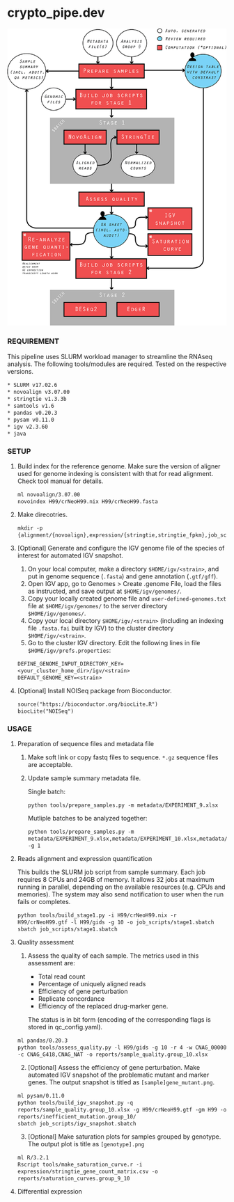 # crypto_pipe.dev

![pipeline](pipeline_illustration.png)

### REQUIREMENT

This pipeline uses SLURM workload manager to streamline the RNAseq analysis. The following tools/modules are required. Tested on the respective versions. 
	
	* SLURM v17.02.6
	* novoalign v3.07.00
	* stringtie v1.3.3b  
	* samtools v1.6
	* pandas v0.20.3
	* pysam v0.11.0
	* igv v2.3.60
	* java

### SETUP
	
1. Build index for the reference genome. Make sure the version of aligner used for genome indexing is consistent with that for read alignment. Check tool manual for details.
	
	```
	ml novoalign/3.07.00
	novoindex H99/crNeoH99.nix H99/crNeoH99.fasta 
	```

2. Make direcotries. 

	```
	mkdir -p {alignment/{novoalign},expression/{stringtie,stringtie_fpkm},job_scripts,log,reports,sequence}
	```

3. [Optional] Generate and configure the IGV genome file of the species of interest for automated IGV snapshot. 

	1. On your local computer, make a directory `$HOME/igv/<strain>`, and put in genome sequence (`.fasta`) and gene annotation (`.gtf/gff`).
	2. Open IGV app, go to Genomes > Create .genome File, load the files as instructed, and save output at `$HOME/igv/genomes/`.
	3. Copy your locally created genome file and `user-defined-genomes.txt` file at `$HOME/igv/genomes/` to the server directory `$HOME/igv/genomes/`. 
	4. Copy your local directory `$HOME/igv/<strain>` (including an indexing file `.fasta.fai` built by IGV) to the cluster directory `$HOME/igv/<strain>`.
	5. Go to the cluster IGV directory. Edit the following lines in file `$HOME/igv/prefs.properties`:

	```
	DEFINE_GENOME_INPUT_DIRECTORY_KEY=<your_cluster_home_dir>/igv/<strain>
	DEFAULT_GENOME_KEY=<strain>
	```

4. [Optional] Install NOISeq package from Bioconductor.

	```
	source("https://bioconductor.org/biocLite.R")
	biocLite("NOISeq")
	```

### USAGE

1. Preparation of sequence files and metadata file 
	
	1. Make soft link or copy fastq files to sequence. `*.gz` sequence files are acceptable.
	2. Update sample summary metadata file.

		Single batch:
		```
		python tools/prepare_samples.py -m metadata/EXPERIMENT_9.xlsx
		```

		Mutliple batches to be analyzed together:
		```
		python tools/prepare_samples.py -m metadata/EXPERIMENT_9.xlsx,metadata/EXPERIMENT_10.xlsx,metadata/EXPERIMENT_11.xlsx -g 1
		```

2. Reads alignment and expression quantification
	
	This builds the SLURM job script from sample summary. Each job requires 8 CPUs and 24GB of memory. It allows 32 jobs at maximum running in parallel, depending on the available resources (e.g. CPUs and memories). The system may also send notification to user when the run fails or completes.
	
	```
	python tools/build_stage1.py -i H99/crNeoH99.nix -r H99/crNeoH99.gtf -l H99/gids -g 10 -o job_scripts/stage1.sbatch
	sbatch job_scripts/stage1.sbatch
	```

3. Quality assessment

	1. Assess the quality of each sample. The metrics used in this assessment are:
		* Total read count
		* Percentage of uniquely aligned reads
		* Efficiency of gene perturbation
		* Replicate concordance
		* Efficiency of the replaced drug-marker gene. 

		The status is in bit form (encoding of the corresponding flags is stored in qc_config.yaml).
	
	```
	ml pandas/0.20.3
	python tools/assess_quality.py -l H99/gids -g 10 -r 4 -w CNAG_00000 -c CNAG_G418,CNAG_NAT -o reports/sample_quality.group_10.xlsx
	```

	2. [Optional] Assess the efficiency of gene perturbation. Make automated IGV snapshot of the problematic mutant and marker genes. The output snapshot is titled as `[sample]gene_mutant.png`.

	```
	ml pysam/0.11.0
	python tools/build_igv_snapshot.py -q reports/sample_quality.group_10.xlsx -g H99/crNeoH99.gtf -gm H99 -o reports/inefficient_mutation.group_10/
	sbatch job_scripts/igv_snapshot.sbatch
	```

	3. [Optional] Make saturation plots for samples grouped by genotype. The output plot is title as `[genotype].png`

	```
	ml R/3.2.1
	Rscript tools/make_saturation_curve.r -i expression/stringtie_gene_count_matrix.csv -o reports/saturation_curves.group_9_10
	```

4. Differential expression  

